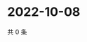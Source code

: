 # 2022-10-08

共 0 条

<!-- BEGIN WEIBO -->
<!-- 最后更新时间 Sat Oct 08 2022 05:01:15 GMT+0800 (China Standard Time) -->

<!-- END WEIBO -->

